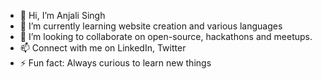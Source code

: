 - 👋 Hi, I’m Anjali Singh
- 🌱 I’m currently learning website creation and various languages 
- 💞️ I’m looking to collaborate on open-source, hackathons and meetups.
- 📫 Connect with me on LinkedIn, Twitter
- 	⚡ Fun fact: Always curious to learn new things

<!---
300403/300403 is a ✨ special ✨ repository because its `README.md` (this file) appears on your GitHub profile.
You can click the Preview link to take a look at your changes.
--->
